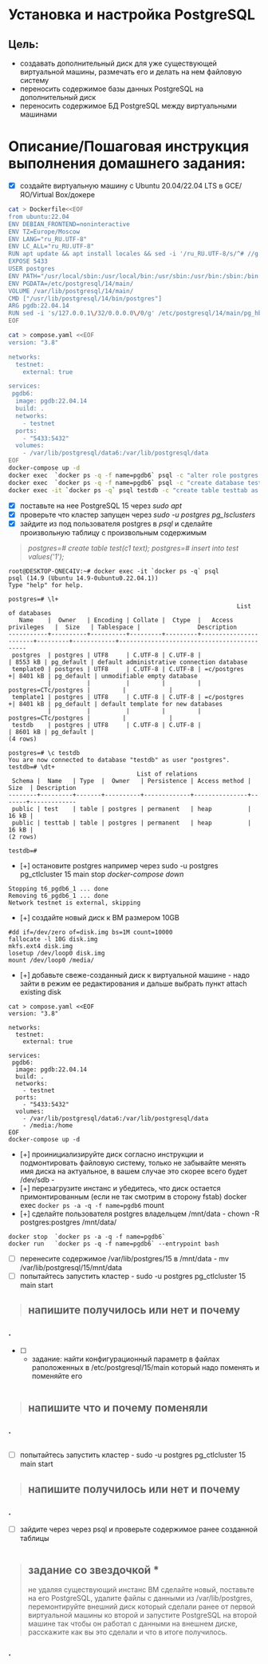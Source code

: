 # Установка и настройка PostgreSQL #
## Цель: ##
- создавать дополнительный диск для уже существующей виртуальной машины, размечать его и делать на нем файловую систему
- переносить содержимое базы данных PostgreSQL на дополнительный диск
- переносить содержимое БД PostgreSQL между виртуальными машинами

# Описание/Пошаговая инструкция выполнения домашнего задания: #
- [x] создайте виртуальную машину c Ubuntu 20.04/22.04 LTS в GCE/ЯО/Virtual Box/докере
```sh
cat > Dockerfile<<EOF
from ubuntu:22.04
ENV DEBIAN_FRONTEND=noninteractive
ENV TZ=Europe/Moscow
ENV LANG="ru_RU.UTF-8"
ENV LC_ALL="ru_RU.UTF-8"
RUN apt update && apt install locales && sed -i '/ru_RU.UTF-8/s/^# //g' /etc/locale.gen && locale-gen && apt install postgresql -y && apt clean all 
EXPOSE 5433
USER postgres
ENV PATH="/usr/local/sbin:/usr/local/bin:/usr/sbin:/usr/bin:/sbin:/bin:/usr/lib/postgresql/14/bin"
ENV PGDATA=/etc/postgresql/14/main/
VOLUME /var/lib/postgresql/14/main/
CMD ["/usr/lib/postgresql/14/bin/postgres"]
ARG pgdb:22.04.14
RUN sed -i 's/127.0.0.1\/32/0.0.0.0\/0/g' /etc/postgresql/14/main/pg_hba.conf && echo "listen_addresses = '*'">> /etc/postgresql/14/main/postgresql.conf
EOF

cat > compose.yaml <<EOF
version: "3.8"

networks:
  testnet:
    external: true

services:
 pgdb6:
  image: pgdb:22.04.14
  build: .
  networks:
    - testnet
  ports:
    - "5433:5432"
  volumes:
    - /var/lib/postgresql/data6:/var/lib/postgresql/data
EOF
docker-compose up -d
docker exec  `docker ps -q -f name=pgdb6` psql -c "alter role postgres password 'test1234'"
docker exec  `docker ps -q -f name=pgdb6` psql -c "create database testdb"
docker exec -it `docker ps -q` psql testdb -c "create table testtab as select x from string_to_table('1,2,3,4,5,6,7,8,9',',')x;  create table test(c1 text); insert into test values('1')"
```
- [x] поставьте на нее PostgreSQL 15 через _sudo apt_
- [x] проверьте что кластер запущен через _sudo -u postgres pg_lsclusters_
- [x]  зайдите из под пользователя postgres в _psql_ и сделайте произвольную таблицу с произвольным содержимым
>  _postgres=# create table test(c1 text); postgres=# insert into test values('1');_

```
root@DESKTOP-QNEC4IV:~# docker exec -it `docker ps -q` psql
psql (14.9 (Ubuntu 14.9-0ubuntu0.22.04.1))
Type "help" for help.

postgres=# \l+
                                                                List of databases
   Name    |  Owner   | Encoding | Collate |  Ctype  |   Access privileges   |  Size   | Tablespace |                Description
-----------+----------+----------+---------+---------+-----------------------+---------+------------+--------------------------------------------
 postgres  | postgres | UTF8     | C.UTF-8 | C.UTF-8 |                       | 8553 kB | pg_default | default administrative connection database
 template0 | postgres | UTF8     | C.UTF-8 | C.UTF-8 | =c/postgres          +| 8401 kB | pg_default | unmodifiable empty database
           |          |          |         |         | postgres=CTc/postgres |         |            |
 template1 | postgres | UTF8     | C.UTF-8 | C.UTF-8 | =c/postgres          +| 8401 kB | pg_default | default template for new databases
           |          |          |         |         | postgres=CTc/postgres |         |            |
 testdb    | postgres | UTF8     | C.UTF-8 | C.UTF-8 |                       | 8601 kB | pg_default |
(4 rows)

postgres=# \c testdb
You are now connected to database "testdb" as user "postgres".
testdb=# \dt+
                                    List of relations
 Schema |  Name   | Type  |  Owner   | Persistence | Access method | Size  | Description
--------+---------+-------+----------+-------------+---------------+-------+-------------
 public | test    | table | postgres | permanent   | heap          | 16 kB |
 public | testtab | table | postgres | permanent   | heap          | 16 kB |
(2 rows)

testdb=#
```

- [+] остановите postgres например через sudo -u postgres pg_ctlcluster 15 main stop
_docker-compose down_
```
Stopping t6_pgdb6_1 ... done
Removing t6_pgdb6_1 ... done
Network testnet is external, skipping
```
- [+] создайте новый диск к ВМ размером 10GB
```
#dd if=/dev/zero of=disk.img bs=1M count=10000
fallocate -l 10G disk.img
mkfs.ext4 disk.img
losetup /dev/loop0 disk.img
mount /dev/loop0 /media/
```
- [+] добавьте свеже-созданный диск к виртуальной машине - надо зайти в режим ее редактирования и дальше выбрать пункт attach existing disk
```
cat > compose.yaml <<EOF
version: "3.8"

networks:
  testnet:
    external: true

services:
 pgdb6:
  image: pgdb:22.04.14
  build: .
  networks:
    - testnet
  ports:
    - "5433:5432"
  volumes:
    - /var/lib/postgresql/data6:/var/lib/postgresql/data
    - /media:/home
EOF
docker-compose up -d

```
- [+] проинициализируйте диск согласно инструкции и подмонтировать файловую систему, только не забывайте менять имя диска на актуальное, в вашем случае это скорее всего будет /dev/sdb - 
- [+] перезагрузите инстанс и убедитесь, что диск остается примонтированным (если не так смотрим в сторону fstab)
docker exec  `docker ps -a -q -f name=pgdb6` mount
- [+] сделайте пользователя postgres владельцем /mnt/data - chown -R postgres:postgres /mnt/data/
```
docker stop  `docker ps -a -q -f name=pgdb6`
docker run   `docker ps -q -f name=pgdb6` --entrypoint bash

```
- [ ] перенесите содержимое /var/lib/postgres/15 в /mnt/data - mv /var/lib/postgresql/15/mnt/data
- [ ] попытайтесь запустить кластер - sudo -u postgres pg_ctlcluster 15 main start
> ## напишите получилось или нет и почему ##
### . ###
- [ ]   - задание: найти конфигурационный параметр в файлах раположенных в /etc/postgresql/15/main который надо поменять и поменяйте его
```
```
> ## напишите что и почему поменяли ##
### . ###
```
```
- [ ] попытайтесь запустить кластер - sudo -u postgres pg_ctlcluster 15 main start
>  ##  напишите получилось или нет и почему ##
### . ###

- [ ] зайдите через через psql и проверьте содержимое ранее созданной таблицы
 
```
```

> ## задание со звездочкой * ##
> не удаляя существующий инстанс ВМ сделайте новый, поставьте на его PostgreSQL, удалите файлы с данными из /var/lib/postgres, перемонтируйте внешний диск который сделали ранее от первой виртуальной машины ко второй и запустите PostgreSQL на второй машине так чтобы он работал с данными на внешнем диске, расскажите как вы это сделали и что в итоге получилось.
### . ###
